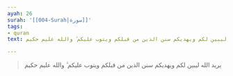 ```yaml
---
ayah: 26
surah: '[[004-Surah|سورة]]'
tags:
- quran
text: يريد الله ليبين لكم ويهديكم سنن الذين من قبلكم ويتوب عليكم ۗ والله عليم حكيم

---
```

> يريد الله ليبين لكم ويهديكم سنن الذين من قبلكم ويتوب عليكم ۗ والله عليم حكيم

